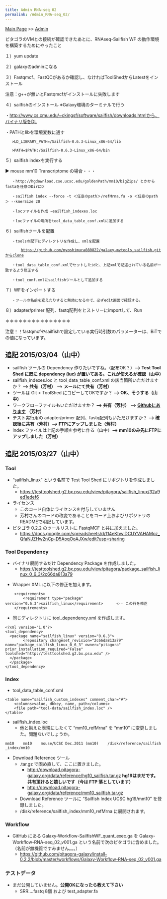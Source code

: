 ```yaml
---
title: Admin RNA-seq 02
permalink: /Admin_RNA-seq_02/
---
```


[Main Page](/Main_Page "wikilink") &gt;&gt; [Admin](/Admin "wikilink")

ピタゴラのVMとの接続が確認できたあとに、RNAseq-Sailfish WF の動作環境を構築するためにやったこと

１）yum update

２）galaxyのadminになる

３）Fastqmcf、FastQCがあるか確認し、なければToolShedからLatestをインストール

注意：g++が無いとFastqmcfがインストールに失敗します

４）sailfishのインストール ※Galaxy環境のターミナルで行う

・http://www.cs.cmu.edu/~ckingsf/software/sailfish/downloads.htmlから、バイナリ版をDL

・PATHとlibを環境変数に通す

`   >LD_LIBRARY_PATH=`<install Dir>`/Sailfish-0.6.3-Linux_x86-64/lib `

`   >PATH=$PATH:`<install Dir>`/Sailfish-0.6.3-Linux_x86-64/bin `

５）sailfish indexを実行する

▶ mouse mm10 Transcriptome の場合・・・

`   ・http://hgdownload.cse.ucsc.edu/goldenPath/mm10/bigZips/ とかからfastaを任意のDirにD`

`   ・sailfish index --force -t ＜任意のpath＞/refMrna.fa -o ＜任意のpath＞ --kmerSize 20`

`   ・locファイルを作成 →sailfish_indexes.loc`

`   ・locファイルの場所をtool_data_table_conf.xmlに追加する`

６）sailfishツールを配置

`   ・toolsの配下にディレクトリを作成し、xmlを配置`

`       `[`https://github.com/myoshimura080822/galaxy-mytools_sailfish.gitからclone`](https://github.com/myoshimura080822/galaxy-mytools_sailfish.gitからclone)

`   ・tool_data_table_conf.xmlでセットしたidと、上記xmlで記述されている名前が一致するよう修正する`

`   ・tool_conf.xmlにsailfishツールとして追加する`

７）WFをインポートする

`   ・ツールの名前を変えたりすると無効になるので、必ずedit画面で確認する。`

８）adapter/primer 配列、fastq配列をヒストリーにimportして、Run

＊＊＊＊＊＊＊＊＊＊＊＊＊＊＊

注意！！fastqmcfやsailfishで設定している実行時引数のパラメーターは、BiTでの値になっています。

追記 2015/03/04（山中）
-----------------------

-   sailfish ツールの Dependency 作りたいですね。（配布OK？）**--&gt; Test Tool Shed に既に dependency (iuc) が置いてある。これが使えるか確認（山中）**
-   sailfish_indexes.loc と tool_data_table_conf.xml の該当箇所いただけますか？ **--&gt; 共有（芳村）** --&gt; **メールにて共有（芳村）**
-   ツールは Git &gt; ToolShed にコピーしてOKですか？ **--&gt; OK、そうする（山中）**
-   ワークフローファイルもいただけますか？ **--&gt; 共有（芳村）** --&gt; **[Githubにあります](https://github.com/myoshimura080822/galaxy-mytools_sailfish/tree/master/workflow) （芳村）**
-   テスト実行用の adapter/primer 配列、fastq配列もいただけますか？ **--&gt; 確認後に共有（芳村）--&gt; FTPにアップしました（芳村）**
-   Index ファイルは上記の手順を参考に作る（山中）**--&gt; mm10のみ先にFTPにアップしました（芳村）**

追記 2015/03/27（山中）
-----------------------

### Tool

-   “sailfish_linux” という名前で Test Tool Shed にリポジトリを作成しました。
    -   <https://testtoolshed.g2.bx.psu.edu/view/pitagora/sailfish_linux/32a9ed1edef6>
-   ライセンス
    -   このコード自体にライセンスを付与していません
    -   芳村さんのコードの改変であることをコード上およびリポジトリのREADMEで明記しています。
-   ピタゴラ 0.2.2 のツールリストに FastqMCF と共に加えました。
    -   <https://docs.google.com/spreadsheets/d/114eKhwlDCUYVAHAMoz_QfaNJZHw2nCp-D5AoqOoAJXw/edit?usp=sharing>

### Tool Dependency

-   バイナリ展開するだけ Dependency Package を作成しました。
    -   <https://testtoolshed.g2.bx.psu.edu/view/pitagora/package_sailfish_linux_0_6_3/2c66da813a79>

<!-- -->

-   Wrapper XML に以下の修正を加えます。

<!-- -->

        <requirements>
            <requirement type="package" version="0.6.3">sailfish_linux</requirement>      <-- この行を修正
        </requirements>

-   同じディレクトリに tool_dependency.xml を作成します。

<!-- -->

    <?xml version="1.0"?>
    <tool_dependency>
      <package name="sailfish_linux" version="0.6.3">
            <repository changeset_revision="2c66da813a79" name="package_sailfish_linux_0_6_3" owner="pitagora" prior_installation_required="False" toolshed="http://testtoolshed.g2.bx.psu.edu" />
      </package>
      </package>
    </tool_dependency>

### Index

-   tool_data_table_conf.xml

<!-- -->

    <table name="sailfish_custom_indexes" comment_char="#">
        <columns>value, dbkey, name, path</columns>
        <file path="tool-data/sailfish_index.loc" />
    </table>

-   sailfish_index.loc
    -   他と揃えた表現にしたくて “mm10_refMrna” を “mm10” に変更しました。問題ないでしょうか。

`mm10    mm10    mouse/UCSC Dec.2011 (mm10)    /disk/reference/sailfish_index/mm10`

-   Download Reference ツール
    -   .tar.gz で固め直して、ここに置きました。
        -   <http://download.pitagora-galaxy.org/data/reference/hg10_sailfish.tar.gz> **hg19はまだです。共有頂けると嬉しいです（今は FTP 落としています）**
        -   <http://download.pitagora-galaxy.org/data/reference/mm10_sailfish.tar.gz>
    -   Download Reference ツールに “Sailfish Index UCSC hg19/mm10” を登録しました。
    -   /disk/reference/sailfish_index/mm10_refMrna に展開されます。

### Workflow

-   GitHub にある Galaxy-Workflow-SailfishWF_quant_exec.ga を Galaxy-Workflow-RNA-seq_02_v001.ga という名前で次のピタゴラに含めました。（名前が無機質ですみません。。。）
    -   <https://github.com/pitagora-galaxy/install-0.2.2/blob/master/workflows/Galaxy-Workflow-RNA-seq_02_v001.ga>

### テストデータ

-   まだ公開していません。**公開OKになったら教えて下さい**
    -   SRR....fastq 8個 および test_adapter.fa
